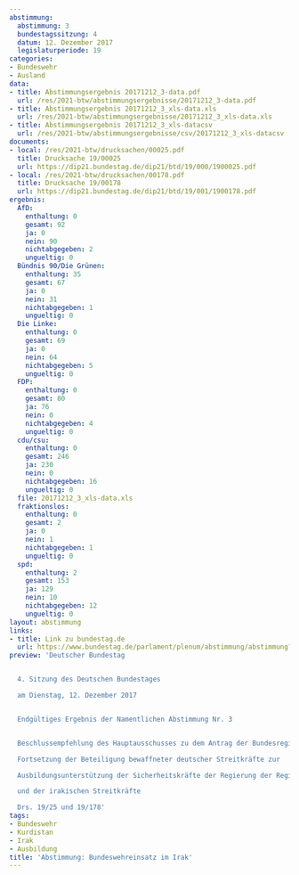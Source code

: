 ```yaml
---
abstimmung:
  abstimmung: 3
  bundestagssitzung: 4
  datum: 12. Dezember 2017
  legislaturperiode: 19
categories:
- Bundeswehr
- Ausland
data:
- title: Abstimmungsergebnis 20171212_3-data.pdf
  url: /res/2021-btw/abstimmungsergebnisse/20171212_3-data.pdf
- title: Abstimmungsergebnis 20171212_3_xls-data.xls
  url: /res/2021-btw/abstimmungsergebnisse/20171212_3_xls-data.xls
- title: Abstimmungsergebnis 20171212_3_xls-datacsv
  url: /res/2021-btw/abstimmungsergebnisse/csv/20171212_3_xls-datacsv
documents:
- local: /res/2021-btw/drucksachen/00025.pdf
  title: Drucksache 19/00025
  url: https://dip21.bundestag.de/dip21/btd/19/000/1900025.pdf
- local: /res/2021-btw/drucksachen/00178.pdf
  title: Drucksache 19/00178
  url: https://dip21.bundestag.de/dip21/btd/19/001/1900178.pdf
ergebnis:
  AfD:
    enthaltung: 0
    gesamt: 92
    ja: 0
    nein: 90
    nichtabgegeben: 2
    ungueltig: 0
  Bündnis 90/Die Grünen:
    enthaltung: 35
    gesamt: 67
    ja: 0
    nein: 31
    nichtabgegeben: 1
    ungueltig: 0
  Die Linke:
    enthaltung: 0
    gesamt: 69
    ja: 0
    nein: 64
    nichtabgegeben: 5
    ungueltig: 0
  FDP:
    enthaltung: 0
    gesamt: 80
    ja: 76
    nein: 0
    nichtabgegeben: 4
    ungueltig: 0
  cdu/csu:
    enthaltung: 0
    gesamt: 246
    ja: 230
    nein: 0
    nichtabgegeben: 16
    ungueltig: 0
  file: 20171212_3_xls-data.xls
  fraktionslos:
    enthaltung: 0
    gesamt: 2
    ja: 0
    nein: 1
    nichtabgegeben: 1
    ungueltig: 0
  spd:
    enthaltung: 2
    gesamt: 153
    ja: 129
    nein: 10
    nichtabgegeben: 12
    ungueltig: 0
layout: abstimmung
links:
- title: Link zu bundestag.de
  url: https://www.bundestag.de/parlament/plenum/abstimmung/abstimmung?id=490
preview: 'Deutscher Bundestag


  4. Sitzung des Deutschen Bundestages

  am Dienstag, 12. Dezember 2017


  Endgültiges Ergebnis der Namentlichen Abstimmung Nr. 3


  Beschlussempfehlung des Hauptausschusses zu dem Antrag der Bundesregierung

  Fortsetzung der Beteiligung bewaffneter deutscher Streitkräfte zur

  Ausbildungsunterstützung der Sicherheitskräfte der Regierung der Region Kurdistan-Irak

  und der irakischen Streitkräfte

  Drs. 19/25 und 19/178'
tags:
- Bundeswehr
- Kurdistan
- Irak
- Ausbildung
title: 'Abstimmung: Bundeswehreinsatz im Irak'
---
```

